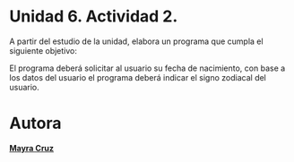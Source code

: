 # Unidad 6. Actividad 2.

A partir del estudio de la unidad, elabora un programa que cumpla el siguiente objetivo:

El programa deberá solicitar al usuario su fecha de nacimiento, con base a los datos del usuario el programa deberá indicar el signo zodiacal del usuario.


Autora
===============

__[Mayra Cruz](https://github.com/cruzmayra)__